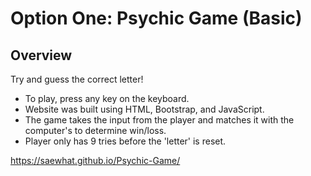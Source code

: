 # Option One: Psychic Game (Basic)

## Overview
Try and guess the correct letter!

* To play, press any key on the keyboard.
* Website was built using HTML, Bootstrap, and JavaScript.
* The game takes the input from the player and matches it with the computer's to determine win/loss.
* Player only has 9 tries before the 'letter' is reset.

https://saewhat.github.io/Psychic-Game/

